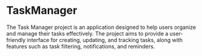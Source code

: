 # TaskManager
The Task Manager project is an application designed to help users organize and manage their tasks effectively. The project aims to provide a user-friendly interface for creating, updating, and tracking tasks, along with features such as task filtering, notifications, and reminders.
